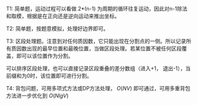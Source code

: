 T1: 简单题，运动过程可以看做 2*(n-1) 为周期的循环往复运动，因此对n-1除法和取模，根据是在正向还是逆向运动来推出坐标。

T2: 简单题，按题意模拟，处理好边界即可。

T3: 区段处理题。注意到对任何质因数，它只能出现在分割点的一侧。所以记录所有质因数出现的最早位置和最晚位置，当做区段处理。若某位置不被任何区段覆盖，即可以该位置作为分割。

可以排序区段处理，也可以直接记录区段重叠的差分数组（进入+1， 退出-1），当前缀和为0时，该位置即可进行分割。

T4: 背包问题，可用多项式方法或DP方法处理， $O(NV)$ 即可通过，可用多重背包方法进一步优化到 $O(NlgV)$ 